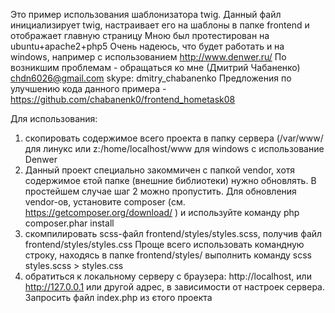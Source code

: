 Это пример использования шаблонизатора twig.
Данный файл инициализирует twig, настраивает его на шаблоны в папке frontend и отображает главную страницу
Мною был протестирован на ubuntu+apache2+php5
Очень надеюсь, что будет работать и на windows, например с использованием http://www.denwer.ru/
По возникшим проблемам - обращаться ко мне (Дмитрий Чабаненко)
chdn6026@gmail.com
skype: dmitry_chabanenko
Предложения по улучшению кода данного примера -
https://github.com/chabanenk0/frontend_hometask08

Для использования:
1) скопировать содержимое всего проекта в папку сервера (/var/www/ для линукс или z:/home/localhost/www для windows с использование Denwer
2) Данный проект специально закоммичен с папкой vendor, хотя содержимое єтой папке (внешние библиотеки) нужно обновлять.
   В простейшем случае шаг 2 можно пропустить. Для обновления vendor-ов, установите composer (см. https://getcomposer.org/download/ ) и используйте команду
    php composer.phar install
2) скомпилировать scss-файл frontend/styles/styles.scss, получив файл frontend/styles/styles.css
  Проще всего использовать командную строку, находясь в папке frontend/styles/ выполнить команду
    scss styles.scss > styles.css
3) обратиться к локальному серверу с браузера: http://localhost, или http://127.0.0.1 или другой адрес, в зависимости от настроек сервера. Запросить файл index.php из єтого проекта

